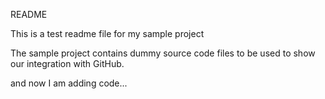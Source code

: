 README

This is a test readme file for my sample project

The sample project contains dummy source code files to be used to show our integration with GitHub.

and now I am adding code...
